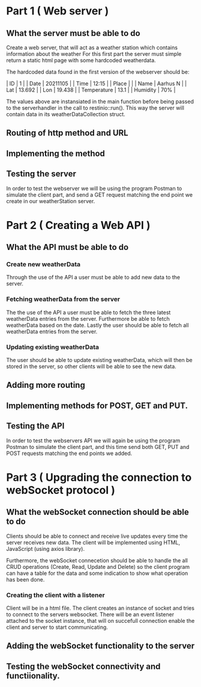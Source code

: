# Part 1 ( Web server )

## What the server must be able to do  

Create a web server, that will act as a weather station which contains information about the weather
For this first part the server must simple return a static html page with some hardcoded weatherdata.

The hardcoded data found in the first version of the webserver should be:

| ID	 	  | 1		 |
| Date		  | 20211105 |
| Time	 	  | 12:15	 |
| Place  	  | 		 |
| Name   	  | Aarhus N |
| Lat	 	  | 13.692   |
| Lon	 	  | 19.438	 |
| Temperature | 13.1	 |
| Humidity	  | 70%		 |


The values above are instansiated in the main function before being passed to the serverhandler in
the call to restinio::run(). This way the server will contain data in its weatherDataCollection struct.

## Routing of http method and URL

## Implementing the method  

## Testing the server

In order to test the webserver we will be using the program Postman to simulate the client part,
and send a GET request matching the end point we create in our weatherStation server.

# Part 2 ( Creating a Web API )

## What the API must be able to do

### Create new weatherData
Through the use of the API a user must be able to add new data to the server.

### Fetching weatherData from the server
The the use of the API a user must be able to fetch the three latest weatherData entries from the server.
Furthermore be able to fetch weatherData based on the date. 
Lastly the user should be able to fetch all weatherData entries from the server.

### Updating existing weatherData
The user should be able to update existing weatherData, which will then be stored in the server, so
other clients will be able to see the new data. 

## Adding more routing

## Implementing methods for POST, GET and PUT.

## Testing the API

In order to test the webservers API we will again be using the program Postman to simulate the client part,
and this time send both GET, PUT and POST requests matching the end points we added.

# Part 3 ( Upgrading the connection to webSocket protocol )

## What the webSocket connection should be able to do
Clients should be able to connect and receive live updates every time the server receives new data.
The client will be implemented using HTML, JavaScript (using axios library). 

Furthermore, the webSocket connecetion should be able to handle the all CRUD operations 
(Create, Read, Update and Delete) so the client program can have a table for the data and some 
indication to show what operation has been done. 

### Creating the client with a listener
Client will be in a html file. The client creates an instance of socket and tries to connect to the
servers websocket. There will be an event listener attached to the socket instance, that will on 
succefull connection enable the client and server to start communicating. 

## Adding the webSocket functionality to the server

## Testing the webSocket connectivity and functiionality. 




 
